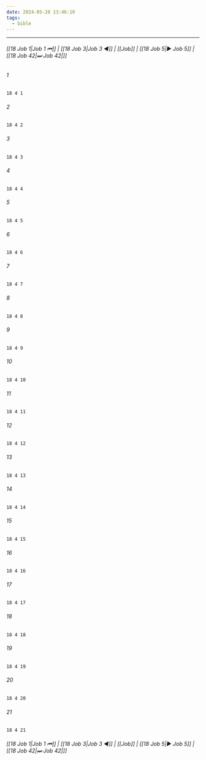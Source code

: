 ```yaml
---
date: 2024-05-28 13:46:10
tags:
  - bible
---
```

___

###### [[18 Job 1|Job 1 ⏮]] | [[18 Job 3|Job 3 ◀]] | [[Job]] | [[18 Job 5|▶ Job 5]] | [[18 Job 42|⏭ Job 42|]]

###### 1
``` verse
18 4 1 
```
###### 2
``` verse
18 4 2 
```
###### 3
``` verse
18 4 3 
```
###### 4
``` verse
18 4 4 
```
###### 5
``` verse
18 4 5 
```
###### 6
``` verse
18 4 6 
```
###### 7
``` verse
18 4 7 
```
###### 8
``` verse
18 4 8 
```
###### 9
``` verse
18 4 9 
```
###### 10
``` verse
18 4 10 
```
###### 11
``` verse
18 4 11 
```
###### 12
``` verse
18 4 12 
```
###### 13
``` verse
18 4 13 
```
###### 14
``` verse
18 4 14 
```
###### 15
``` verse
18 4 15 
```
###### 16
``` verse
18 4 16 
```
###### 17
``` verse
18 4 17 
```
###### 18
``` verse
18 4 18 
```
###### 19
``` verse
18 4 19 
```
###### 20
``` verse
18 4 20 
```
###### 21
``` verse
18 4 21 
```

###### [[18 Job 1|Job 1 ⏮]] | [[18 Job 3|Job 3 ◀]] | [[Job]] | [[18 Job 5|▶ Job 5]] | [[18 Job 42|⏭ Job 42|]]

